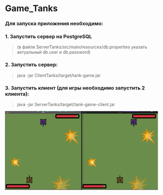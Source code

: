 # Game_Tanks

### Для запуска приложения необходимо:

### 1. Запустить сервер на PostgreSQL 
> (в файле ServerTanks/src/main/resources/db.properties указать актуальный db.user и db.password)

### 2. Запустить сервер:
> java -jar ClientTanks/target/tank-game.jar

### 3. Запустить клиент (для игры необходимо запустить 2 клиента):
> java -jar ServerTanks/target/tank-game-client.jar





![tanks](https://github.com/Sheveleva-Tatiana/Sheveleva-Tatiana/blob/main/accert/tanks2.gif)     


